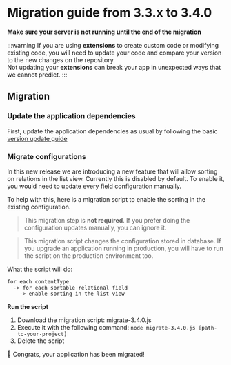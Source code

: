 # Migration guide from 3.3.x to 3.4.0

**Make sure your server is not running until the end of the migration**

:::warning
If you are using **extensions** to create custom code or modifying existing code, you will need to update your code and compare your version to the new changes on the repository.
<br>
Not updating your **extensions** can break your app in unexpected ways that we cannot predict.
:::

## Migration

### Update the application dependencies

First, update the application dependencies as usual by following the basic [version update guide](/developer-docs/latest/update-migration-guides/update-version.md)

### Migrate configurations

In this new release we are introducing a new feature that will allow sorting on relations in the list view.
Currently this is disabled by default. To enable it, you would need to update every field configuration manually.

To help with this, here is a migration script to enable the sorting in the existing configuration.

> This migration step is **not required**. If you prefer doing the configuration updates manually, you can ignore it.

> This migration script changes the configuration stored in database. If you upgrade an application running in production, you will have to run the script on the production environment too.

What the script will do:

```
for each contentType
  -> for each sortable relational field
    -> enable sorting in the list view
```

**Run the script**

1. Download the migration script: <a :href="$withBase('/assets/migrations/scripts/migrate-3.4.0.js')" download>migrate-3.4.0.js</a>
2. Execute it with the following command: `node migrate-3.4.0.js [path-to-your-project]`
3. Delete the script

🎉 Congrats, your application has been migrated!

